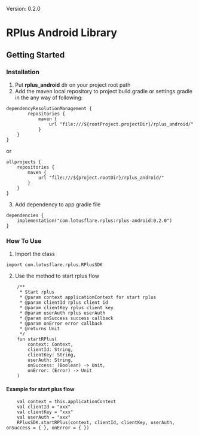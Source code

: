 Version: 0.2.0
# RPlus Android Library

## Getting Started

### Installation

1. Put **rplus_android** dir on your project root path
2. Add the maven local repository to project build.gradle or settings.gradle in the any way of following:

```
dependencyResolutionManagement {
        repositories {
            maven {
                url "file:///${rootProject.projectDir}/rplus_android/"
            }
    }
}
```

or

```
allprojects {
    repositories {
        maven {
            url "file:///${project.rootDir}/rplus_android/"
        }
    }
}
```

3. Add dependency to app gradle file

```
dependencies {
    implementation("com.lotusflare.rplus:rplus-android:0.2.0")
}
```

### How To Use

1. Import the class

```
import com.lotusflare.rplus.RPlusSDK
```

2. Use the method to start rplus flow

```
    /**
     * Start rplus
     * @param context applicationContext for start rplus
     * @param clientId rplus client id
     * @param clientKey rplus client key
     * @param userAuth rplus userAuth
     * @param onSuccess success callback
     * @param onError error callback
     * @returns Unit
     */
    fun startRPlus(
        context: Context,
        clientId: String,
        clientKey: String,
        userAuth: String,
        onSuccess: (Boolean) -> Unit,
        onError: (Error) -> Unit
    )
```

#### Example for start plus flow
```
    val context = this.applicationContext
    val clientId = "xxx"
    val clientKey = "xxx"
    val userAuth = "xxx"
    RPlusSDK.startRPlus(context, clientId, clientKey, userAuth, onSuccess = { }, onError = { })
```
